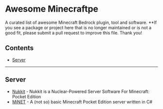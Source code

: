 # Awesome Minecraftpe
A curated list of awesome Minecraft Bedrock plugin, tool and software.
**If you see a package or project here that is no longer maintained or is not a good fit, please submit a pull request to improve this file. Thank you!
## Contents
- [Server](#server)

---
## Server
* [Nukkit](https://github.com/Nukkit/Nukkit.git) - Nukkit is a Nuclear-Powered Server Software For Minecraft: Pocket Edition 
* [MiNET](https://github.com/NiclasOlofsson/MiNET.git) - A (not so) basic Minecraft Pocket Edition server written in C#
